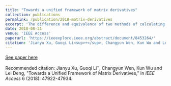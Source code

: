 ```yaml
---
title: "Towards a unified framework of matrix derivatives"
collection: publications
permalink: /publication/2018-matrix-derivatives
excerpt: 'The difference and equivalence of two methods of calculating matrix function derivatives.'  
date: 2018-08-31
venue: 'IEEE Access'
paperurl: 'https://ieeexplore.ieee.org/abstract/document/8453264/'
citation: 'Jianyu Xu, Guoqi Li<sup>+</sup>, Changyun Wen, Kun Wu and Lei Deng, "Towards a Unified Framework of Matrix Derivatives," in <i>IEEE Access</i> 6 (2018): 47922-47934.'
---
```

<!-- In this paper, we conclude two methods for matrix-to-scalar function derivatives, with different computational complexity. We also propose a sufficient condition under which the two methods are equivalent to each other. -->

[See paper here](https://ieeexplore.ieee.org/abstract/document/8453264/)

Recommended citation: Jianyu Xu, Guoqi Li<sup>+</sup>, Changyun Wen, Kun Wu and Lei Deng, "Towards a Unified Framework of Matrix Derivatives," in <i>IEEE Access</i> 6 (2018): 47922-47934.